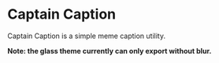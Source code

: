 # Captain Caption
Captain Caption is a simple meme caption utility.

**Note: the glass theme currently can only export without blur.**